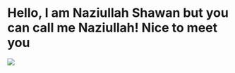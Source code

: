 # Hello, I am Naziullah Shawan but you can call me Naziullah! Nice to meet you
<img align="center" src="https://github-readme-stats.vercel.app/api?username=naziullah135&show_icons=true&theme=tokyonight">
